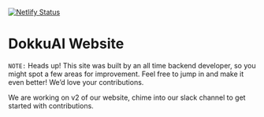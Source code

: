 [![Netlify Status](https://api.netlify.com/api/v1/badges/42720b88-231f-4f48-953f-110fd0676898/deploy-status)](https://app.netlify.com/sites/dokkuai/deploys)

# DokkuAI Website

`NOTE:` Heads up! This site was built by an all time backend developer, so you might spot a few areas for improvement. Feel free to jump in and make it even better! We’d love your contributions.

We are working on v2 of our website, chime into our slack channel to get started with contributions.
